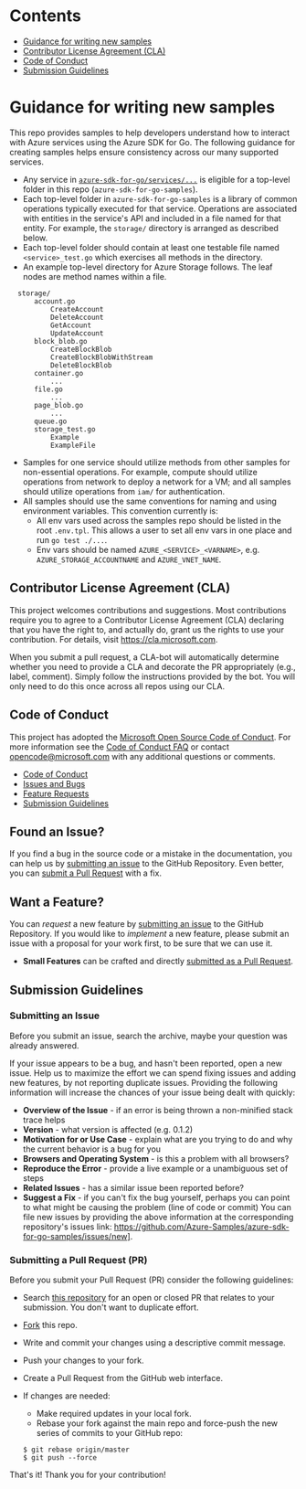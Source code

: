 # Contents

* [Guidance for writing new samples](#guidance)
* [Contributor License Agreement (CLA)](#cla)
* [Code of Conduct](#code-of-conduct)
* [Submission Guidelines](#submit)

# <a name="guidance"></a> Guidance for writing new samples

This repo provides samples to help developers understand how to interact with Azure services using the Azure SDK for Go. The following guidance for creating samples helps ensure consistency across our many supported services.

* Any service in [`azure-sdk-for-go/services/...`][1] is eligible for a top-level folder in this repo (`azure-sdk-for-go-samples`).
* Each top-level folder in `azure-sdk-for-go-samples` is a library of common operations typically executed for that service. Operations are associated with entities in the service's API and included in a file named for that entity. For example, the `storage/` directory is arranged as described below.
* Each top-level folder should contain at least one testable file named `<service>_test.go` which exercises all methods in the directory.
* An example top-level directory for Azure Storage follows. The leaf nodes are method names within a file.

```
  storage/
      account.go
          CreateAccount
          DeleteAccount
          GetAccount
          UpdateAccount
      block_blob.go
          CreateBlockBlob
          CreateBlockBlobWithStream
          DeleteBlockBlob
      container.go
          ...
      file.go
          ...
      page_blob.go
          ...
      queue.go
      storage_test.go
          Example
          ExampleFile
```

* Samples for one service should utilize methods from other samples for non-essential operations. For example, compute should utilize operations from network to deploy a network for a VM; and all samples should utilize operations from `iam/` for authentication.
* All samples should use the same conventions for naming and using environment variables. This convention currently is:
  * All env vars used across the samples repo should be listed in the root `.env.tpl`. This allows a user to set all env vars in one place and run `go test ./...`.
  * Env vars should be named `AZURE_<SERVICE>_<VARNAME>`, e.g. `AZURE_STORAGE_ACCOUNTNAME` and `AZURE_VNET_NAME`.

[1]: https://github.com/Azure/azure-sdk-for-go/tree/master/services


## <a name="cla"></a> Contributor License Agreement (CLA)

This project welcomes contributions and suggestions.  Most contributions require you to agree to a
Contributor License Agreement (CLA) declaring that you have the right to, and actually do, grant us
the rights to use your contribution. For details, visit https://cla.microsoft.com.

When you submit a pull request, a CLA-bot will automatically determine whether you need to provide
a CLA and decorate the PR appropriately (e.g., label, comment). Simply follow the instructions
provided by the bot. You will only need to do this once across all repos using our CLA.

## <a name="code-of-conduct"></a> Code of Conduct

This project has adopted the [Microsoft Open Source Code of Conduct](https://opensource.microsoft.com/codeofconduct/).
For more information see the [Code of Conduct FAQ](https://opensource.microsoft.com/codeofconduct/faq/) or
contact [opencode@microsoft.com](mailto:opencode@microsoft.com) with any additional questions or comments.

 - [Code of Conduct](#coc)
 - [Issues and Bugs](#issue)
 - [Feature Requests](#feature)
 - [Submission Guidelines](#submit)

## <a name="issue"></a> Found an Issue?

If you find a bug in the source code or a mistake in the documentation, you can help us by
[submitting an issue](#submit-issue) to the GitHub Repository. Even better, you can
[submit a Pull Request](#submit-pr) with a fix.

## <a name="feature"></a> Want a Feature?

You can *request* a new feature by [submitting an issue](#submit-issue) to the GitHub
Repository. If you would like to *implement* a new feature, please submit an issue with
a proposal for your work first, to be sure that we can use it.

* **Small Features** can be crafted and directly [submitted as a Pull Request](#submit-pr).

## <a name="submit"></a> Submission Guidelines

### <a name="submit-issue"></a> Submitting an Issue
Before you submit an issue, search the archive, maybe your question was already answered.

If your issue appears to be a bug, and hasn't been reported, open a new issue.
Help us to maximize the effort we can spend fixing issues and adding new
features, by not reporting duplicate issues.  Providing the following information will increase the
chances of your issue being dealt with quickly:

* **Overview of the Issue** - if an error is being thrown a non-minified stack trace helps
* **Version** - what version is affected (e.g. 0.1.2)
* **Motivation for or Use Case** - explain what are you trying to do and why the current behavior is a bug for you
* **Browsers and Operating System** - is this a problem with all browsers?
* **Reproduce the Error** - provide a live example or a unambiguous set of steps
* **Related Issues** - has a similar issue been reported before?
* **Suggest a Fix** - if you can't fix the bug yourself, perhaps you can point to what might be
  causing the problem (line of code or commit)
You can file new issues by providing the above information at the corresponding repository's issues link: https://github.com/Azure-Samples/azure-sdk-for-go-samples/issues/new].

### <a name="submit-pr"></a> Submitting a Pull Request (PR)

Before you submit your Pull Request (PR) consider the following guidelines:

* Search [this repository](https://github.com/Azure-Samples/azure-sdk-for-go-samples/pulls) for an open or closed PR
  that relates to your submission. You don't want to duplicate effort.
* [Fork](https://github.com/Azure-Samples/azure-sdk-for-go-samples/fork) this repo.
* Write and commit your changes using a descriptive commit message.
* Push your changes to your fork.
* Create a Pull Request from the GitHub web interface.
* If changes are needed:

    * Make required updates in your local fork.
    * Rebase your fork against the main repo and force-push the new series of commits to your GitHub repo:

    ```shell
    $ git rebase origin/master
    $ git push --force
    ```

That's it! Thank you for your contribution!
